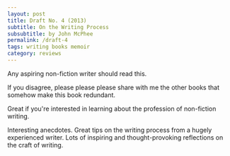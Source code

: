 ```yaml
---
layout: post
title: Draft No. 4 (2013)
subtitle: On the Writing Process
subsubtitle: by John McPhee
permalink: /draft-4
tags: writing books memoir
category: reviews
---
```


Any aspiring non-fiction writer should read this.
<!--more-->
If you disagree, please please please share with me the other books that somehow make this book redundant.

Great if you're interested in learning about the profession of non-fiction writing.

Interesting anecdotes.
Great tips on the writing process from a hugely experienced writer.
Lots of inspiring and thought-provoking reflections on the craft of writing.